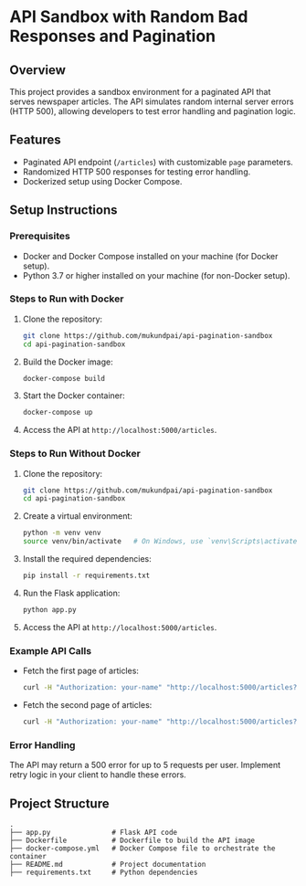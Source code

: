# API Sandbox with Random Bad Responses and Pagination

## Overview
This project provides a sandbox environment for a paginated API that serves newspaper articles. The API simulates random internal server errors (HTTP 500), allowing developers to test error handling and pagination logic.

## Features
- Paginated API endpoint (`/articles`) with customizable `page` parameters.
- Randomized HTTP 500 responses for testing error handling.
- Dockerized setup using Docker Compose.

## Setup Instructions

### Prerequisites
- Docker and Docker Compose installed on your machine (for Docker setup).
- Python 3.7 or higher installed on your machine (for non-Docker setup).

### Steps to Run with Docker

1. Clone the repository:
   ```bash
   git clone https://github.com/mukundpai/api-pagination-sandbox
   cd api-pagination-sandbox
   ```

2. Build the Docker image:
   ```bash
   docker-compose build
   ```

3. Start the Docker container:
   ```bash
   docker-compose up
   ```

4. Access the API at `http://localhost:5000/articles`.

### Steps to Run Without Docker

1. Clone the repository:
   ```bash
   git clone https://github.com/mukundpai/api-pagination-sandbox
   cd api-pagination-sandbox
   ```

2. Create a virtual environment:
   ```bash
   python -m venv venv
   source venv/bin/activate   # On Windows, use `venv\Scripts\activate`
   ```

3. Install the required dependencies:
   ```bash
   pip install -r requirements.txt
   ```

4. Run the Flask application:
   ```bash
   python app.py
   ```

5. Access the API at `http://localhost:5000/articles`.

### Example API Calls
- Fetch the first page of articles:
  ```bash
  curl -H "Authorization: your-name" "http://localhost:5000/articles?page=1&per_page=10"
  ```
- Fetch the second page of articles:
  ```bash
  curl -H "Authorization: your-name" "http://localhost:5000/articles?page=2&per_page=10"
  ```

### Error Handling
The API may return a 500 error for up to 5 requests per user. Implement retry logic in your client to handle these errors.

## Project Structure
```
.
├── app.py               # Flask API code
├── Dockerfile           # Dockerfile to build the API image
├── docker-compose.yml   # Docker Compose file to orchestrate the container
├── README.md            # Project documentation
├── requirements.txt     # Python dependencies
```

